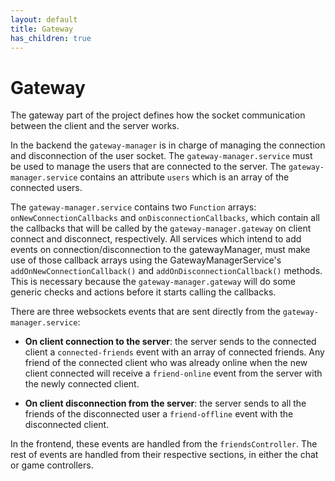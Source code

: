 ```yaml
---
layout: default
title: Gateway
has_children: true
---
```


# Gateway

The gateway part of the project defines how the socket communication between the client
and the server works.

In the backend the `gateway-manager` is in charge of managing the connection and disconnection of the
user socket. The `gateway-manager.service` must be used to manage the users that are connected to the server.
The `gateway-manager.service` contains an attribute `users` which is an array of the connected users.

The `gateway-manager.service` contains two `Function` arrays: `onNewConnectionCallbacks` and `onDisconnectionCallbacks`,
which contain all the callbacks that will be called by the `gateway-manager.gateway` on client connect and
disconnect, respectively. All services which intend to add events on connection/disconnection to the gatewayManager, must
make use of those callback arrays using the GatewayManagerService's `addOnNewConnectionCallback()` and 
`addOnDisconnectionCallback()` methods. This is necessary because the `gateway-manager.gateway` will do some generic
checks and actions before it starts calling the callbacks.

There are three websockets events that are sent directly from the `gateway-manager.service`:
* **On client connection to the server**: the server sends to the connected client a `connected-friends`
event with an array of connected friends. Any friend of the connected client who was already online when
the new client connected will receive a `friend-online` event from the server with the newly connected client.

* **On client disconnection from the server**: the server sends to all the friends of the disconnected
user a `friend-offline` event with the disconnected client.

In the frontend, these events are handled from the `friendsController`. The rest of events are handled from
their respective sections, in either the chat or game controllers.

